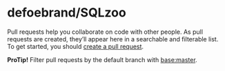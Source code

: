 # defoebrand/SQLzoo

Pull requests help you collaborate on code with other people. As pull requests are created, they’ll appear here in a searchable and filterable list. To get started, you should [create a pull request](https://github.com/defoebrand/SQLzoo/compare).

**ProTip!** Filter pull requests by the default branch with [base:master](https://github.com/defoebrand/SQLzoo/issues?q=is%3Apr+is%3Aopen+base%3Amaster).

